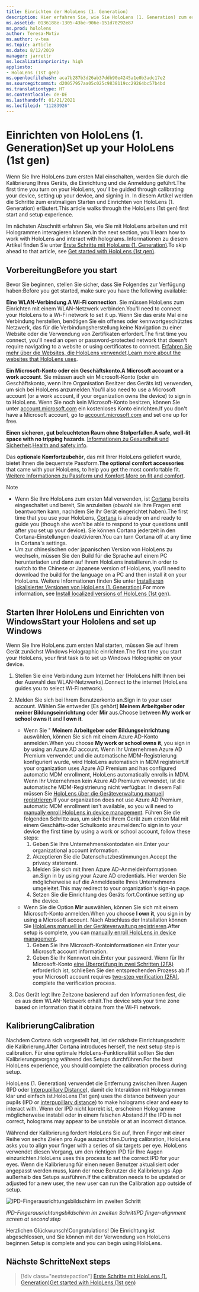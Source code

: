 ```yaml
---
title: Einrichten der HoloLens (1. Generation)
description: Hier erfahren Sie, wie Sie HoloLens (1. Generation) zum ersten Mal über ein Wi-Fi-Netzwerk mit einem Microsoft (MSA)- oder einem Azure Active Directory (AAD)-Konto einrichten.
ms.assetid: 0136188e-1305-43be-906e-151d70292e87
ms.prod: hololens
author: Teresa-Motiv
ms.author: v-tea
ms.topic: article
ms.date: 8/12/2019
manager: jarrettr
ms.localizationpriority: high
appliesto:
- HoloLens (1st gen)
ms.openlocfilehash: aca7b287b3d26ab37ddb90e4245a1e0b3adc17e2
ms.sourcegitcommit: d20057957aa05c025c9838119cc29264bc57b4bd
ms.translationtype: HT
ms.contentlocale: de-DE
ms.lasthandoff: 01/21/2021
ms.locfileid: "11283926"
---
```

# <span data-ttu-id="9d1cc-103">Einrichten von HoloLens (1. Generation)</span><span class="sxs-lookup"><span data-stu-id="9d1cc-103">Set up your HoloLens (1st gen)</span></span>

<span data-ttu-id="9d1cc-104">Wenn Sie Ihre HoloLens zum ersten Mal einschalten, werden Sie durch die Kalibrierung Ihres Geräts, die Einrichtung und die Anmeldung geführt.</span><span class="sxs-lookup"><span data-stu-id="9d1cc-104">The first time you turn on your HoloLens, you'll be guided through calibrating your device, setting up your device, and signing in.</span></span>  <span data-ttu-id="9d1cc-105">In diesem Artikel werden die Schritte zum erstmaligen Starten und Einrichten von HoloLens (1. Generation) erläutert.</span><span class="sxs-lookup"><span data-stu-id="9d1cc-105">This article walks through the HoloLens (1st gen) first start and setup experience.</span></span>

<span data-ttu-id="9d1cc-106">Im nächsten Abschnitt erfahren Sie, wie Sie mit HoloLens arbeiten und mit Hologrammen interagieren können.</span><span class="sxs-lookup"><span data-stu-id="9d1cc-106">In the next section, you'll learn how to work with HoloLens and interact with holograms.</span></span> <span data-ttu-id="9d1cc-107">Informationen zu diesem Artikel finden Sie unter [Erste Schritte mit HoloLens (1. Generation)](hololens1-basic-usage.md).</span><span class="sxs-lookup"><span data-stu-id="9d1cc-107">To skip ahead to that article, see [Get started with HoloLens (1st gen)](hololens1-basic-usage.md).</span></span>

## <span data-ttu-id="9d1cc-108">Vorbereitung</span><span class="sxs-lookup"><span data-stu-id="9d1cc-108">Before you start</span></span>

<span data-ttu-id="9d1cc-109">Bevor Sie beginnen, stellen Sie sicher, dass Sie Folgendes zur Verfügung haben:</span><span class="sxs-lookup"><span data-stu-id="9d1cc-109">Before you get started, make sure you have the following available:</span></span>

<span data-ttu-id="9d1cc-110">**Eine WLAN-Verbindung**.</span><span class="sxs-lookup"><span data-stu-id="9d1cc-110">**A Wi-Fi connection**.</span></span> <span data-ttu-id="9d1cc-111">Sie müssen HoloLens zum Einrichten mit einem WLAN-Netzwerk verbinden.</span><span class="sxs-lookup"><span data-stu-id="9d1cc-111">You'll need to connect your HoloLens to a Wi-Fi network to set it up.</span></span> <span data-ttu-id="9d1cc-112">Wenn Sie das erste Mal eine Verbindung herstellen, benötigen Sie ein offenes oder kennwortgeschütztes Netzwerk, das für die Verbindungsherstellung keine Navigation zu einer Website oder die Verwendung von Zertifikaten erfordert.</span><span class="sxs-lookup"><span data-stu-id="9d1cc-112">The first time you connect, you'll need an open or password-protected network that doesn't require navigating to a website or using certificates to connect.</span></span> <span data-ttu-id="9d1cc-113">[Erfahren Sie mehr über die Websites, die HoloLens verwendet](hololens-offline.md).</span><span class="sxs-lookup"><span data-stu-id="9d1cc-113">[Learn more about the websites that HoloLens uses](hololens-offline.md).</span></span>

<span data-ttu-id="9d1cc-114">**Ein Microsoft-Konto oder ein Geschäftskonto**.</span><span class="sxs-lookup"><span data-stu-id="9d1cc-114">**A Microsoft account or a work account**.</span></span> <span data-ttu-id="9d1cc-115">Sie müssen auch ein Microsoft-Konto (oder ein Geschäftskonto, wenn Ihre Organisation Besitzer des Geräts ist) verwenden, um sich bei HoloLens anzumelden.</span><span class="sxs-lookup"><span data-stu-id="9d1cc-115">You'll also need to use a Microsoft account (or a work account, if your organization owns the device) to sign in to HoloLens.</span></span> <span data-ttu-id="9d1cc-116">Wenn Sie noch kein Microsoft-Konto besitzen, können Sie unter [account.microsoft.com](https://account.microsoft.com) ein kostenloses Konto einrichten.</span><span class="sxs-lookup"><span data-stu-id="9d1cc-116">If you don't have a Microsoft account, go to [account.microsoft.com](https://account.microsoft.com) and set one up for free.</span></span>

<span data-ttu-id="9d1cc-117">**Einen sicheren, gut beleuchteten Raum ohne Stolperfallen**.</span><span class="sxs-lookup"><span data-stu-id="9d1cc-117">**A safe, well-lit space with no tripping hazards**.</span></span> <span data-ttu-id="9d1cc-118">[Informationen zu Gesundheit und Sicherheit](https://go.microsoft.com/fwlink/p/?LinkId=746661).</span><span class="sxs-lookup"><span data-stu-id="9d1cc-118">[Health and safety info](https://go.microsoft.com/fwlink/p/?LinkId=746661).</span></span>

<span data-ttu-id="9d1cc-119">Das **optionale Komfortzubehör**, das mit Ihrer HoloLens geliefert wurde, bietet Ihnen die bequemste Passform.</span><span class="sxs-lookup"><span data-stu-id="9d1cc-119">**The optional comfort accessories** that came with your HoloLens, to help you get the most comfortable fit.</span></span> <span data-ttu-id="9d1cc-120">[Weitere Informationen zu Passform und Komfort](https://support.microsoft.com/help/12632/hololens-fit-your-hololens).</span><span class="sxs-lookup"><span data-stu-id="9d1cc-120">[More on fit and comfort](https://support.microsoft.com/help/12632/hololens-fit-your-hololens).</span></span>

> [!NOTE]
>  
> - <span data-ttu-id="9d1cc-121">Wenn Sie Ihre HoloLens zum ersten Mal verwenden, ist [Cortana](hololens-cortana.md) bereits eingeschaltet und bereit, Sie anzuleiten (obwohl sie Ihre Fragen erst beantworten kann, nachdem Sie Ihr Gerät eingerichtet haben).</span><span class="sxs-lookup"><span data-stu-id="9d1cc-121">The first time that you use your HoloLens, [Cortana](hololens-cortana.md) is already on and ready to guide you (though she won't be able to respond to your questions until after you set up your device).</span></span> <span data-ttu-id="9d1cc-122">Sie können Cortana jederzeit in den Cortana-Einstellungen deaktivieren.</span><span class="sxs-lookup"><span data-stu-id="9d1cc-122">You can turn Cortana off at any time in Cortana's settings.</span></span>
> - <span data-ttu-id="9d1cc-123">Um zur chinesischen oder japanischen Version von HoloLens zu wechseln, müssen Sie den Build für die Sprache auf einem PC herunterladen und dann auf Ihrem HoloLens installieren.</span><span class="sxs-lookup"><span data-stu-id="9d1cc-123">In order to switch to the Chinese or Japanese version of HoloLens, you’ll need to download the build for the language on a PC and then install it on your HoloLens.</span></span> <span data-ttu-id="9d1cc-124">Weitere Informationen finden Sie unter [Installieren lokalisierter Versionen von HoloLens (1. Generation)](hololens1-install-localized.md).</span><span class="sxs-lookup"><span data-stu-id="9d1cc-124">For more information, see [Install localized versions of HoloLens (1st gen)](hololens1-install-localized.md).</span></span>

## <span data-ttu-id="9d1cc-125">Starten Ihrer HoloLens und Einrichten von Windows</span><span class="sxs-lookup"><span data-stu-id="9d1cc-125">Start your Hololens and set up Windows</span></span>

<span data-ttu-id="9d1cc-126">Wenn Sie Ihre HoloLens zum ersten Mal starten, müssen Sie auf Ihrem Gerät zunächst Windows Holographic einrichten.</span><span class="sxs-lookup"><span data-stu-id="9d1cc-126">The first time you start your HoloLens, your first task is to set up Windows Holographic on your device.</span></span>

1. <span data-ttu-id="9d1cc-127">Stellen Sie eine Verbindung zum Internet her (HoloLens hilft Ihnen bei der Auswahl des WLAN-Netzwerks).</span><span class="sxs-lookup"><span data-stu-id="9d1cc-127">Connect to the internet (HoloLens guides you to select Wi-Fi network).</span></span>

1. <span data-ttu-id="9d1cc-128">Melden Sie sich bei Ihrem Benutzerkonto an.</span><span class="sxs-lookup"><span data-stu-id="9d1cc-128">Sign in to your user account.</span></span> <span data-ttu-id="9d1cc-129">Wählen Sie entweder [Es gehört] **Meinem Arbeitgeber oder meiner Bildungseinrichtung** oder **Mir** aus.</span><span class="sxs-lookup"><span data-stu-id="9d1cc-129">Choose between **My work or school owns it** and **I own it**.</span></span>
    - <span data-ttu-id="9d1cc-130">Wenn Sie " **Meinem Arbeitgeber oder Bildungseinrichtung** auswählen, können Sie sich mit einem Azure AD-Konto anmelden.</span><span class="sxs-lookup"><span data-stu-id="9d1cc-130">When you choose **My work or school owns it**, you sign in by using an Azure AD account.</span></span> <span data-ttu-id="9d1cc-131">Wenn Ihr Unternehmen Azure AD Premium verwendet und die automatische MDM-Registrierung konfiguriert wurde, wird HoloLens automatisch in MDM registriert.</span><span class="sxs-lookup"><span data-stu-id="9d1cc-131">If your organization uses Azure AD Premium and has configured automatic MDM enrollment, HoloLens automatically enrolls in MDM.</span></span> <span data-ttu-id="9d1cc-132">Wenn Ihr Unternehmen kein Azure AD Premium verwendet, ist die automatische MDM-Registrierung nicht verfügbar. In diesem Fall müssen Sie [HoloLens über die Geräteverwaltung manuell registrieren](hololens-enroll-mdm.md#different-ways-to-enroll).</span><span class="sxs-lookup"><span data-stu-id="9d1cc-132">If your organization does not use Azure AD Premium, automatic MDM enrollment isn't available, so you will need to [manually enroll HoloLens in device management](hololens-enroll-mdm.md#different-ways-to-enroll).</span></span> <span data-ttu-id="9d1cc-133">Führen Sie die folgenden Schritte aus, um sich bei Ihrem Gerät zum ersten Mal mit einem Geschäfts-oder Schulkonto anzumelden:</span><span class="sxs-lookup"><span data-stu-id="9d1cc-133">To sign in to your device the first time by using a work or school account, follow these steps:</span></span>
        1. <span data-ttu-id="9d1cc-134">Geben Sie Ihre Unternehmenskontodaten ein.</span><span class="sxs-lookup"><span data-stu-id="9d1cc-134">Enter your organizational account information.</span></span>
        1. <span data-ttu-id="9d1cc-135">Akzeptieren Sie die Datenschutzbestimmungen.</span><span class="sxs-lookup"><span data-stu-id="9d1cc-135">Accept the privacy statement.</span></span>
        1. <span data-ttu-id="9d1cc-136">Melden Sie sich mit Ihren Azure AD-Anmeldeinformationen an.</span><span class="sxs-lookup"><span data-stu-id="9d1cc-136">Sign in by using your Azure AD credentials.</span></span> <span data-ttu-id="9d1cc-137">Hier werden Sie möglicherweise auf die Anmeldeseite Ihres Unternehmens umgeleitet.</span><span class="sxs-lookup"><span data-stu-id="9d1cc-137">This may redirect to your organization's sign-in page.</span></span>
        1. <span data-ttu-id="9d1cc-138">Setzen Sie die Einrichtung des Geräts fort.</span><span class="sxs-lookup"><span data-stu-id="9d1cc-138">Continue setting up the device.</span></span>
    - <span data-ttu-id="9d1cc-139">Wenn Sie die Option **Mir** auswählen, können Sie sich mit einem Microsoft-Konto anmelden.</span><span class="sxs-lookup"><span data-stu-id="9d1cc-139">When you choose **I own it**, you sign in by using a Microsoft account.</span></span> <span data-ttu-id="9d1cc-140">Nach Abschluss der Installation können Sie [HoloLens manuell in der Geräteverwaltung registrieren](hololens-enroll-mdm.md#different-ways-to-enroll).</span><span class="sxs-lookup"><span data-stu-id="9d1cc-140">After setup is complete, you can [manually enroll HoloLens in device management](hololens-enroll-mdm.md#different-ways-to-enroll).</span></span>
        1. <span data-ttu-id="9d1cc-141">Geben Sie Ihre Microsoft-Kontoinformationen ein.</span><span class="sxs-lookup"><span data-stu-id="9d1cc-141">Enter your Microsoft account information.</span></span>
        1. <span data-ttu-id="9d1cc-142">Geben Sie Ihr Kennwort ein.</span><span class="sxs-lookup"><span data-stu-id="9d1cc-142">Enter your password.</span></span> <span data-ttu-id="9d1cc-143">Wenn für Ihr Microsoft-Konto [eine Überprüfung in zwei Schritten (2FA)](https://blogs.technet.microsoft.com/microsoft_blog/2013/04/17/microsoft-account-gets-more-secure/) erforderlich ist, schließen Sie den entsprechenden Prozess ab.</span><span class="sxs-lookup"><span data-stu-id="9d1cc-143">If your Microsoft account requires [two-step verification (2FA)](https://blogs.technet.microsoft.com/microsoft_blog/2013/04/17/microsoft-account-gets-more-secure/), complete the verification process.</span></span>

1. <span data-ttu-id="9d1cc-144">Das Gerät legt Ihre Zeitzone basierend auf den Informationen fest, die es aus dem WLAN-Netzwerk erhält.</span><span class="sxs-lookup"><span data-stu-id="9d1cc-144">The device sets your time zone based on information that it obtains from the Wi-Fi network.</span></span>

## <span data-ttu-id="9d1cc-145">Kalibrierung</span><span class="sxs-lookup"><span data-stu-id="9d1cc-145">Calibration</span></span>

<span data-ttu-id="9d1cc-146">Nachdem Cortana sich vorgestellt hat, ist der nächste Einrichtungsschritt die Kalibrierung.</span><span class="sxs-lookup"><span data-stu-id="9d1cc-146">After Cortana introduces herself, the next setup step is calibration.</span></span> <span data-ttu-id="9d1cc-147">Für eine optimale HoloLens-Funktionalität sollten Sie den Kalibrierungsvorgang während des Setups durchführen.</span><span class="sxs-lookup"><span data-stu-id="9d1cc-147">For the best HoloLens experience, you should complete the calibration process during setup.</span></span>

<span data-ttu-id="9d1cc-148">HoloLens (1. Generation) verwendet die Entfernung zwischen Ihren Augen (IPD oder [Interpupillary Distance](https://en.wikipedia.org/wiki/Interpupillary_distance)), damit die Interaktion mit Hologrammen klar und einfach ist.</span><span class="sxs-lookup"><span data-stu-id="9d1cc-148">HoloLens (1st gen) uses the distance between your pupils (IPD or [interpupillary distance](https://en.wikipedia.org/wiki/Interpupillary_distance)) to make holograms clear and easy to interact with.</span></span> <span data-ttu-id="9d1cc-149">Wenn der IPD nicht korrekt ist, erscheinen Hologramme möglicherweise instabil oder in einem falschen Abstand.</span><span class="sxs-lookup"><span data-stu-id="9d1cc-149">If the IPD is not correct, holograms may appear to be unstable or at an incorrect distance.</span></span>

<span data-ttu-id="9d1cc-150">Während der Kalibrierung fordert HoloLens Sie auf, Ihren Finger mit einer Reihe von sechs Zielen pro Auge auszurichten.</span><span class="sxs-lookup"><span data-stu-id="9d1cc-150">During calibration, HoloLens asks you to align your finger with a series of six targets per eye.</span></span> <span data-ttu-id="9d1cc-151">HoloLens verwendet diesen Vorgang, um den richtigen IPD für Ihre Augen einzurichten.</span><span class="sxs-lookup"><span data-stu-id="9d1cc-151">HoloLens uses this process to set the correct IPD for your eyes.</span></span> <span data-ttu-id="9d1cc-152">Wenn die Kalibrierung für einen neuen Benutzer aktualisiert oder angepasst werden muss, kann der neue Benutzer die Kalibrierungs-App außerhalb des Setups ausführen.</span><span class="sxs-lookup"><span data-stu-id="9d1cc-152">If the calibration needs to be updated or adjusted for a new user, the new user can run the Calibration app  outside of setup.</span></span>

![IPD-Fingerausrichtungsbildschirm im zweiten Schritt](./images/ipd-finger-alignment-300px.jpg)

*<span data-ttu-id="9d1cc-154">IPD-Fingerausrichtungsbildschirm im zweiten Schritt</span><span class="sxs-lookup"><span data-stu-id="9d1cc-154">IPD finger-alignment screen at second step</span></span>*

<span data-ttu-id="9d1cc-155">Herzlichen Glückwunsch!</span><span class="sxs-lookup"><span data-stu-id="9d1cc-155">Congratulations!</span></span> <span data-ttu-id="9d1cc-156">Die Einrichtung ist abgeschlossen, und Sie können mit der Verwendung von HoloLens beginnen.</span><span class="sxs-lookup"><span data-stu-id="9d1cc-156">Setup is complete and you can begin using HoloLens.</span></span>

## <span data-ttu-id="9d1cc-157">Nächste Schritte</span><span class="sxs-lookup"><span data-stu-id="9d1cc-157">Next steps</span></span>

> [!div class="nextstepaction"]
> [<span data-ttu-id="9d1cc-158">Erste Schritte mit HoloLens (1. Generation)</span><span class="sxs-lookup"><span data-stu-id="9d1cc-158">Get started with HoloLens (1st gen)</span></span>](hololens1-basic-usage.md)
